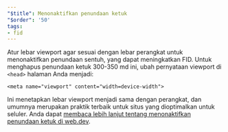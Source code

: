 ```yaml
---
"$title": Menonaktifkan penundaan ketuk
"$order": '50'
tags:
- fid
---
```


Atur lebar viewport agar sesuai dengan lebar perangkat untuk menonaktifkan penundaan sentuh, yang dapat meningkatkan FID. Untuk menghapus penundaan ketuk 300-350 md ini, ubah pernyataan viewport di `<head>` halaman Anda menjadi:

```
<meta name="viewport" content="width=device-width">
```

Ini menetapkan lebar viewport menjadi sama dengan perangkat, dan umumnya merupakan praktik terbaik untuk situs yang dioptimalkan untuk seluler. Anda dapat [membaca lebih lanjut tentang menonaktifkan penundaan ketuk di web.dev](https://developers.google.com/web/updates/2013/12/300ms-tap-delay-gone-away).
